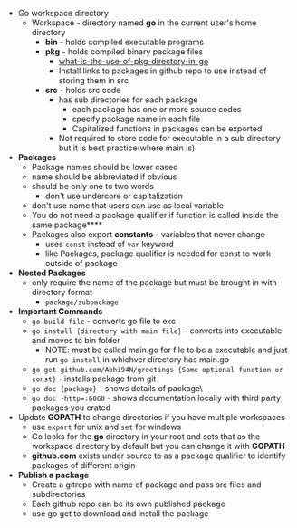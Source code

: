 * Go workspace directory
  * Workspace - directory named **go** in the current user's home directory
    * **bin** - holds compiled executable programs
    * **pkg** - holds compiled binary package files
        * [what-is-the-use-of-pkg-directory-in-go](https://stackoverflow.com/questions/47369621/what-is-the-use-of-pkg-directory-in-go)
        * Install links to packages in github repo to use instead of storing them in src
    * **src** - holds src code
      * has sub directories for each package
        * each package has one or more source codes
        * specify package name in each file 
        * Capitalized functions in packages can be exported
      * Not required to store code for executable in a sub directory but it is best practice(where main is)
* **Packages**
  * Package names should be lower cased
  * name should be abbreviated if obvious
  * should be only one to two words
    * don't use undercore or capitalization
  * don't use name that users can use as local variable
  * You do not need a package qualifier if function is called inside the same package****
  * Packages also export **constants** - variables that never change
    * uses `const` instead of `var` keyword
    * like Packages, package qualifier is needed for const to work outside of package
* **Nested Packages**
  * only require the name of the package but must be brought in with directory format
    * `package/subpackage`
* **Important Commands**
  * `go build file` - converts go file to exc
  * `go install {directory with main file}` - converts into executable and moves to bin folder
    * NOTE: must be called main.go for file to be a executable and just run `go install` in whichver directory has main.go
  * `go get github.com/Abhi94N/greetings {Some optional function or const}` - installs package from git 
  * `go doc {package}` - shows details of package\
  * `go doc -http=:6060` - shows documentation locally with third party packages you crated
* Update **GOPATH** to change directories if you have multiple workspaces
  * use `export` for unix and `set` for windows
  * Go looks for the **go** directory in your root and sets that as the workspace directory by default but you can change it with **GOPATH**
  * **github.com** exists under source to as a package qualifier to identify packages of different origin
* **Publish a package**
    * Create a gitrepo with name of package and pass src files and subdirectories
    * Each github repo can be its own published package
    * use go get to download and install the package
